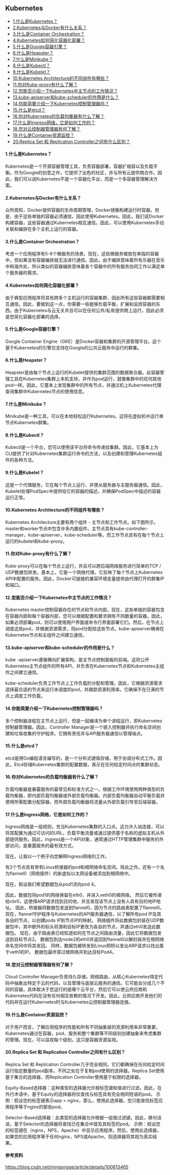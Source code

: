 ## Kubernetes

* [1.什么是Kubernetes？](#1什么是kubernetes)
* [2.Kubernetes与Docker有什么关系？](#2kubernetes与docker有什么关系)
* [3.什么是Container Orchestration？](#3什么是container-orchestration)
* [4.Kubernetes如何简化容器化部署？](#4kubernetes如何简化容器化部署)
* [5.什么是Google容器引擎？](#5什么是google容器引擎)
* [6.什么是Heapster？](#6什么是heapster)
* [7.什么是Minikube？](#7什么是minikube)
* [8.什么是Kubectl？](#8什么是kubectl)
* [9.什么是Kubelet？](#9什么是kubelet)
* [10.Kubernetes Architecture的不同组件有哪些？](#10kubernetes-architecture的不同组件有哪些)
* [11.你对Kube-proxy有什么了解？](#11你对kube-proxy有什么了解)
* [12.您能否介绍一下Kubernetes中主节点的工作情况？](#12您能否介绍一下kubernetes中主节点的工作情况)
* [13.kube-apiserver和kube-scheduler的作用是什么？](#13kube-apiserver和kube-scheduler的作用是什么)
* [14.你能简要介绍一下Kubernetes控制管理器吗？](#14你能简要介绍一下kubernetes控制管理器吗)
* [15.什么是etcd？](#15什么是etcd)
* [16.你对Kubernetes的负载均衡器有什么了解？](#16你对kubernetes的负载均衡器有什么了解)
* [17.什么是Ingress网络，它是如何工作的？](#17什么是ingress网络它是如何工作的)
* [18.您对云控制器管理器有何了解？](#18您对云控制器管理器有何了解)
* [19.什么是Container资源监控？](#19什么是container资源监控)
* [20.Replica Set 和 Replication Controller之间有什么区别？](#20replica-set-和-replication-controller之间有什么区别)

#### 1.什么是Kubernetes？

Kubernetes是一个开源容器管理工具，负责容器部署，容器扩缩容以及负载平衡。作为Google的创意之作，它提供了出色的社区，并与所有云提供商合作。因此，我们可以说Kubernetes不是一个容器化平台，而是一个多容器管理解决方案。

#### 2.Kubernetes与Docker有什么关系？

众所周知，Docker提供容器的生命周期管理，Docker镜像构建运行时容器。但是，由于这些单独的容器必须通信，因此使用Kubernetes。因此，我们说Docker构建容器，这些容器通过Kubernetes相互通信。因此，可以使用Kubernetes手动关联和编排在多个主机上运行的容器。

#### 3.什么是Container Orchestration？

考虑一个应用程序有5-6个微服务的场景。现在，这些微服务被放在单独的容器中，但如果没有容器编排就无法进行通信。因此，由于编排意味着所有乐器在音乐中和谐共处，所以类似的容器编排意味着各个容器中的所有服务协同工作以满足单个服务器的需求。

#### 4.Kubernetes如何简化容器化部署？

由于典型应用程序将具有跨多个主机运行的容器集群，因此所有这些容器都需要相互通信。因此，要做到这一点，你需要一些能够负载平衡，扩展和监控容器的东西。由于Kubernetes与云无关并且可以在任何公共/私有提供商上运行，因此必须是您简化容器化部署的选择。

#### 5.什么是Google容器引擎？

Google Container Engine（GKE）是Docker容器和集群的开源管理平台。这个基于Kubernetes的引擎仅支持在Google的公共云服务中运行的群集。

#### 6.什么是Heapster？

Heapster是由每个节点上运行的Kubelet提供的集群范围的数据聚合器。此容器管理工具在Kubernetes集群上本机支持，并作为pod运行，就像集群中的任何其他pod一样。因此，它基本上发现集群中的所有节点，并通过机上Kubernetes代理查询集群中Kubernetes节点的使用信息。

#### 7.什么是Minikube？

Minikube是一种工具，可以在本地轻松运行Kubernetes。这将在虚拟机中运行单节点Kubernetes群集。

#### 8.什么是Kubectl？

Kubectl是一个平台，您可以使用该平台将命令传递给集群。因此，它基本上为CLI提供了针对Kubernetes集群运行命令的方法，以及创建和管理Kubernetes组件的各种方法。

#### 9.什么是Kubelet？

这是一个代理服务，它在每个节点上运行，并使从服务器与主服务器通信。因此，Kubelet处理PodSpec中提供给它的容器的描述，并确保PodSpec中描述的容器运行正常。

#### 10.Kubernetes Architecture的不同组件有哪些？

Kubernetes Architecture主要有两个组件 - 主节点和工作节点。如下图所示，master和worker节点中包含许多内置组件。主节点具有kube-controller-manager，kube-apiserver，kube-scheduler等。而工作节点具有在每个节点上运行的kubelet和kube-proxy。

#### 11.你对Kube-proxy有什么了解？

Kube-proxy可以在每个节点上运行，并且可以跨后端网络服务进行简单的TCP / UDP数据包转发。基本上，它是一个网络代理，它反映了每个节点上Kubernetes API中配置的服务。因此，Docker可链接的兼容环境变量提供由代理打开的群集IP和端口。

#### 12.您能否介绍一下Kubernetes中主节点的工作情况？

Kubernetes master控制容器存在的节点和节点内部。现在，这些单独的容器包含在容器内部和每个容器内部，您可以根据配置和要求拥有不同数量的容器。因此，如果必须部署pod，则可以使用用户界面或命令行界面部署它们。然后，在节点上调度这些pod，并根据资源需求，将pod分配给这些节点。kube-apiserver确保在Kubernetes节点和主组件之间建立通信。

#### 13.kube-apiserver和kube-scheduler的作用是什么？

kube -apiserver遵循横向扩展架构，是主节点控制面板的前端。这将公开Kubernetes主节点组件的所有API，并负责在Kubernetes节点和Kubernetes主组件之间建立通信。

kube-scheduler负责工作节点上工作负载的分配和管理。因此，它根据资源需求选择最合适的节点来运行未调度的pod，并跟踪资源利用率。它确保不在已满的节点上调度工作负载。

#### 14.你能简要介绍一下Kubernetes控制管理器吗？

多个控制器进程在主节点上运行，但是一起编译为单个进程运行，即Kubernetes控制器管理器。因此，Controller Manager是一个嵌入控制器并执行命名空间创建和垃圾收集的守护程序。它拥有责任并与API服务器通信以管理端点。

#### 15.什么是etcd？

etcd是用Go编程语言编写的，是一个分布式键值存储，用于协调分布式工作。因此，Etcd存储Kubernetes集群的配置数据，表示在任何给定时间点的集群状态。

#### 16.你对Kubernetes的负载均衡器有什么了解？

负载均衡器是暴露服务的最常见和标准方式之一。根据工作环境使用两种类型的负载均衡器，即内部负载均衡器或外部负载均衡器。内部负载均衡器自动平衡负载并使用所需配置分配容器，而外部负载均衡器将流量从外部负载引导至后端容器。

#### 17.什么是Ingress网络，它是如何工作的？

Ingress网络是一组规则，充当Kubernetes集群的入口点。这允许入站连接，可以将其配置为通过可访问的URL，负载平衡流量或通过提供基于名称的虚拟主机从外部提供服务。因此，Ingress是一个API对象，通常通过HTTP管理集群中服务的外部访问，是暴露服务的最有效方式。

现在，让我以一个例子向您解释Ingress网络的工作。

有2个节点具有带有Linux桥接器的pod和根网络命名空间。除此之外，还有一个名为flannel0（网络插件）的新虚拟以太网设备被添加到根网络中。

现在，假设我们希望数据包从pod1流向pod 4。

因此，数据包将pod1的网络保留在eth0，并进入veth0的根网络。
然后它被传递给cbr0，这使得ARP请求找到目的地，并且发现该节点上没有人具有目的地IP地址。
因此，桥接器将数据包发送到flannel0，因为节点的路由表配置了flannel0。
现在，flannel守护程序与Kubernetes的API服务器通信，以了解所有pod IP及其各自的节点，以创建pods IP到节点IP的映射。
网络插件将此数据包封装在UDP数据包中，其中额外的标头将源和目标IP更改为各自的节点，并通过eth0发送此数据包。
现在，由于路由表已经知道如何在节点之间路由流量，因此它将数据包发送到目标节点2。
数据包到达node2的eth0并返回到flannel0以解封装并在根网络命名空间中将其发回。
同样，数据包被转发到Linux网桥以发出ARP请求以找出属于veth1的IP。
数据包最终穿过根网络并到达目标Pod4。

#### 18.您对云控制器管理器有何了解？

Cloud Controller Manager负责持久存储，网络路由，从核心Kubernetes特定代码中抽象出特定于云的代码，以及管理与底层云服务的通信。它可能会分成几个不同的容器，具体取决于您运行的是哪个云平台，然后它可以使云供应商和Kubernetes代码在没有任何相互依赖的情况下开发。因此，云供应商开发他们的代码并在运行Kubernetes时与Kubernetes云控制器管理器连接。

#### 19.什么是Container资源监控？

对于用户而言，了解应用程序的性能和所有不同抽象层的资源利用率非常重要，Kubernetes通过在容器，pod，服务和整个集群等不同级别创建抽象来考虑集群的管理。现在，可以监视每个级别，这只是容器资源监视。

#### 20.Replica Set 和 Replication Controller之间有什么区别？

Replica Set 和 Replication Controller几乎完全相同。它们都确保在任何给定时间运行指定数量的pod副本。不同之处在于复制pod使用的选择器。Replica Set使用基于集合的选择器，而Replication Controller使用基于权限的选择器。

Equity-Based选择器：这种类型的选择器允许按标签键和值进行过滤。因此，在外行术语中，基于Equity的选择器将仅查找与标签具有完全相同短语的pod。 示例：假设您的标签键表示app = nginx，那么，使用此选择器，您只能查找标签应用程序等于nginx的那些pod。

Selector-Based选择器：此类型的选择器允许根据一组值过滤键。因此，换句话说，基于Selector的选择器将查找已在集合中提及其标签的pod。 示例：假设您的标签键在（nginx，NPS，Apache）中显示应用程序。然后，使用此选择器，如果您的应用程序等于任何nginx，NPS或Apache，则选择器将其视为真实结果。



#### 参考资料

https://blog.csdn.net/mingongge/article/details/100613465
